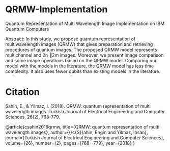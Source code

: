# QRMW-Implementation
Quantum Representation of Multi Wavelength Image Implementation on IBM Quantum Computers

Abstract: In this study, we propose quantum representation of multiwavelength images (QRMW) that gives preparation
and retrieving procedures of quantum images. The proposed QRMW model represents multichannel and 2n 2m images.
Moreover, we present image comparison and some image operations based on the QRMW model. Comparing our model
with the models in the literature, the QRMW model has less time complexity. It also uses fewer qubits than existing
models in the literature.

# Citation
Şahin, E., & Yilmaz, I. (2018). QRMW: quantum representation of multi wavelength images. Turkish Journal of Electrical Engineering and Computer Sciences, 26(2), 768-779.

@article{csahin2018qrmw,
  title={QRMW: quantum representation of multi wavelength images},
  author={{\c{S}}ahin, Engin and Yilmaz, Ihsan},
  journal={Turkish Journal of Electrical Engineering and Computer Sciences},
  volume={26},
  number={2},
  pages={768--779},
  year={2018}
}
